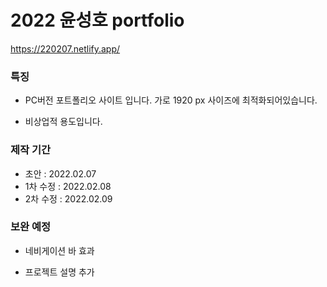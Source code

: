 # 2022 윤성호 portfolio

https://220207.netlify.app/

### 특징

- PC버전 포트폴리오 사이트 입니다.
  가로 1920 px 사이즈에 최적화되어있습니다.

- 비상업적 용도입니다.

### 제작 기간

- 초안 : 2022.02.07
- 1차 수정 : 2022.02.08
- 2차 수정 : 2022.02.09

### 보완 예정

- 네비게이션 바 효과

- 프로젝트 설명 추가



